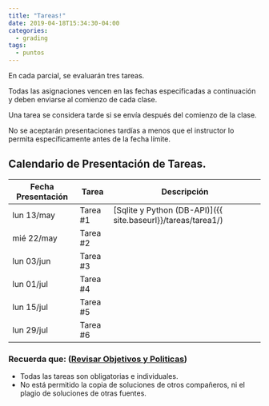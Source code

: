 ```yaml
---
title: "Tareas!"
date: 2019-04-18T15:34:30-04:00
categories:
  - grading
tags:
  - puntos
---
```


En cada parcial, se evaluarán tres tareas.

Todas las asignaciones vencen en las fechas especificadas a continuación y deben enviarse al comienzo de cada clase.

Una tarea se considera tarde si se envía después del comienzo de la clase. 

No se aceptarán presentaciones tardías a menos que el instructor lo permita específicamente antes de la fecha límite.

## Calendario de Presentación de Tareas.

 Fecha Presentación | Tarea    | Descripción
 ------------------ | -------- | ----------------------------
 lun 13/may	        | Tarea #1 | [Sqlite y Python (DB-API)]({{ site.baseurl}}/tareas/tarea1/)
 mié 22/may	        | Tarea #2 | 
 lun 03/jun	        | Tarea #3 | 
 lun 01/jul	        | Tarea #4 | 
 lun 15/jul	        | Tarea #5 | 
 lun 29/jul	        | Tarea #6 | 




### Recuerda que: ([Revisar Objetivos y Politicas](../objetivos/))

 - Todas las tareas son obligatorias e individuales.
 - No está permitido la copia de soluciones de otros compañeros, ni el plagio de soluciones de otras fuentes.

